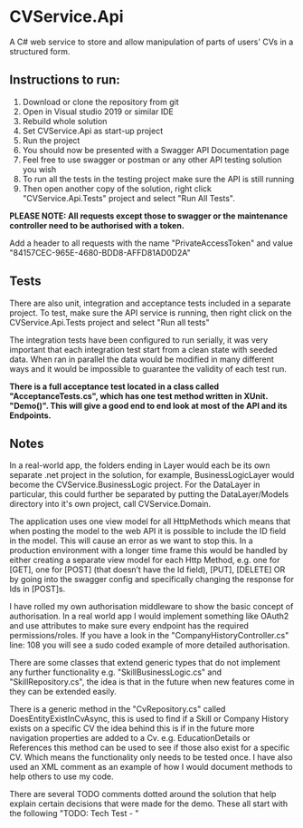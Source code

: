 # CVService.Api
A C# web service to store and allow manipulation of parts of users' CVs in a structured form. 

## Instructions to run:
1. Download or clone the repository from git
1. Open in Visual studio 2019 or similar IDE
1. Rebuild whole solution
1. Set CVService.Api as start-up project
1. Run the project
1. You should now be presented with a Swagger API Documentation page
1. Feel free to use swagger or postman or any other API testing solution you wish
1. To run all the tests in the testing project make sure the API is still running
1. Then open another copy of the solution, right click "CVService.Api.Tests" project and select "Run All Tests".

**PLEASE NOTE: All requests except those to swagger or the maintenance controller need to be authorised with a token.**

Add a header to all requests with the name "PrivateAccessToken" and value "84157CEC-965E-4680-BDD8-AFFD81AD0D2A"

## Tests
There are also unit, integration and acceptance tests included in a separate project.
To test, make sure the API service is running, then right click on the CVService.Api.Tests project and select "Run all tests"

The integration tests have been configured to run serially, it was very important that each integration test start from a clean state with seeded data. When ran in parallel the data would be modified in many different ways and it would be impossible to guarantee the validity of each test run.

**There is a full acceptance test located in a class called "AcceptanceTests.cs", which has one test method written in XUnit. "Demo()".
This will give a good end to end look at most of the API and its Endpoints.**

## Notes
In a real-world app, the folders ending in Layer would each be its own separate .net project in the solution, for example, BusinessLogicLayer would become the CVService.BusinessLogic project. For the DataLayer in particular, this could further be separated by putting the DataLayer/Models directory into it's own project, call CVService.Domain.

The application uses one view model for all HttpMethods which means that when posting the model to the web API it is possible to include the ID field in the model. This will cause an error as we want to stop this. In a production environment with a longer time frame this would be handled by either creating a separate view model for each Http Method, e.g. one for [GET], one for [POST] (that doesn’t have the Id field), [PUT], [DELETE] OR by going into the swagger config and specifically changing the response for Ids in [POST]s.

I have rolled my own authorisation middleware to show the basic concept of authorisation. In a real world app I would implement something like OAuth2 and use attributes to make sure every endpoint has the required permissions/roles.
If you have a look in the "CompanyHistoryController.cs" line: 108 you will see a sudo coded example of more detailed authorisation.  


There are some classes that extend generic types that do not implement any further functionality e.g. "SkillBusinessLogic.cs" and "SkillRepository.cs", the idea is that in the future when new features come in they can be extended easily.

There is a generic method in the "CvRepository.cs" called DoesEntityExistInCvAsync<T>, this is used to find if a Skill or Company History exists on a specific CV the idea behind this is if in the future more navigation properties are added to a Cv. e.g. EducationDetails or References this method can be used to see if those also exist for a specific CV. Which means the functionality only needs to be tested once.
I have also used an XML comment as an example of how I would document methods to help others to use my code. 

There are several TODO comments dotted around the solution that help explain certain decisions that were made for the demo. These all start with the following "TODO: Tech Test - "

